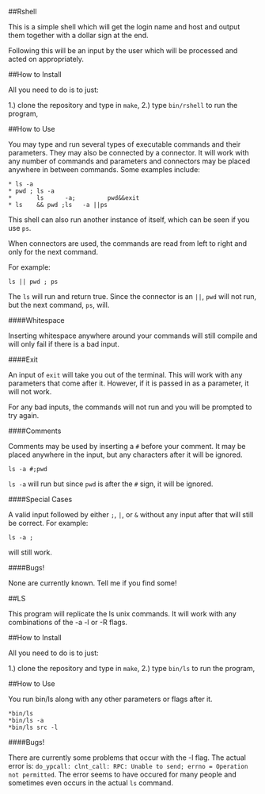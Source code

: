 ##Rshell

This is a simple shell which will get the login name and host and output them together 
with a dollar sign at the end.

Following this will be an input by the user which will be processed and acted on 
appropriately. 
	
##How to Install

All you need to do is to just: 
	
1.) clone the repository and type in `make`,
2.) type `bin/rshell` to run the program,
	
##How to Use

You may type and run several types of executable commands and their parameters. They
may also be connected by a connector. It will work with any number of commands and 
parameters and connectors may be placed anywhere in between commands. Some examples 
include: 
	
	* ls -a
	* pwd ; ls -a
	*       ls      -a;	        pwd&&exit
	* ls    && pwd ;ls   -a ||ps

This shell can also run another instance of itself, which can be seen if you use `ps`. 

When connectors are used, the commands are read from left to right and only for the 
next command. 

For example: 

	ls || pwd ; ps

The `ls` will run and return true. Since the connector is an `||`, `pwd` will not run,
but the next command, `ps`, will. 

####Whitespace
	
Inserting whitespace anywhere around your commands will still compile and will only 
fail if there is a bad input.

####Exit

An input of `exit` will take you out of the terminal. This will work with any 
parameters that come after it. However, if it is passed in as a parameter, it will 
not work. 

For any bad inputs, the commands will not run and you will be prompted to try again.

####Comments

Comments may be used by inserting a `#` before your comment. It may be placed anywhere 
in the input, but any characters after it will be ignored. 

	ls -a #;pwd

`ls -a` will run but since `pwd` is after the `#` sign, it will be ignored.

####Special Cases

A valid input followed by either `;`, `|`, or `&` without any input after that will 
still be correct. For example: 

	ls -a ; 
will still work.

####Bugs!

None are currently known. Tell me if you find some!

##LS

This program will replicate the ls unix commands. It will work with any combinations
of the -a -l or -R flags.

##How to Install

All you need to do is to just: 
	
1.) clone the repository and type in `make`,
2.) type `bin/ls` to run the program,

##How to Use

You run bin/ls along with any other parameters or flags after it.

	*bin/ls 
	*bin/ls -a
	*bin/ls src -l

####Bugs!

There are currently some problems that occur with the -l flag. The actual error
is: `do_ypcall: clnt_call: RPC: Unable to send; errno = Operation not permitted`.
The error seems to have occured for many people and sometimes even occurs in
the actual `ls` command.

